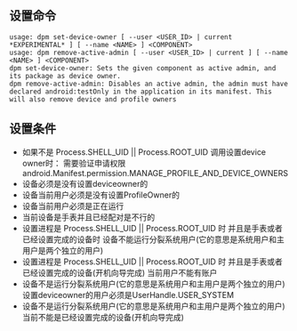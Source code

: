 ## 设置命令

```
usage: dpm set-device-owner [ --user <USER_ID> | current *EXPERIMENTAL* ] [ --name <NAME> ] <COMPONENT>
usage: dpm remove-active-admin [ --user <USER_ID> | current ] [ --name <NAME> ] <COMPONENT>
dpm set-device-owner: Sets the given component as active admin, and its package as device owner.
dpm remove-active-admin: Disables an active admin, the admin must have declared android:testOnly in the application in its manifest. This will also remove device and profile owners
```

## 设置条件

- 如果不是 Process.SHELL_UID || Process.ROOT_UID 调用设置device owner时：
  需要验证申请权限android.Manifest.permission.MANAGE_PROFILE_AND_DEVICE_OWNERS
- 设备必须是没有设置deviceowner的
- 设备当前用户必须是没有设置ProfileOwner的
- 设备当前用户必须是正在运行
- 当前设备是手表并且已经配对是不行的
- 设置进程是 Process.SHELL_UID || Process.ROOT_UID 时 并且是手表或者已经设置完成的设备时 设备不能运行分裂系统用户(它的意思是系统用户和主用户是两个独立的用户)
-  设置进程是 Process.SHELL_UID || Process.ROOT_UID 时 并且是手表或者已经设置完成的设备(开机向导完成) 当前用户不能有账户
- 设备不是运行分裂系统用户(它的意思是系统用户和主用户是两个独立的用户)设置deviceowner的用户必须是UserHandle.USER_SYSTEM
- 设备不是运行分裂系统用户(它的意思是系统用户和主用户是两个独立的用户)当前不能是已经设置完成的设备(开机向导完成)

